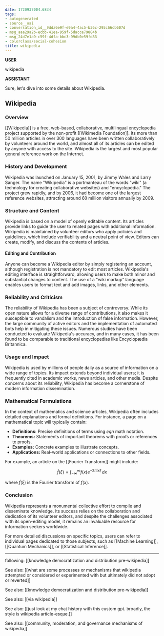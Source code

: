 ```yaml
---
date: 1720937004.6834
tags:
- autogenerated
- source__oai
- conversation_id__9dda6e9f-e9a4-4ac5-b36c-295c66cb607d
- msg_aaa29a2b-ecbb-41ea-959f-5dacce79884b
- msg_24d7e1a9-c59f-4dfa-bbc3-99db0e59fd83
- colorclass/social-cohesion
title: wikipedia
---
```


**USER**

wikipedia


**ASSISTANT**

Sure, let's dive into some details about Wikipedia.

## Wikipedia

### Overview

[[Wikipedia]] is a free, web-based, collaborative, multilingual encyclopedia project supported by the non-profit [[Wikimedia Foundation]]. Its more than 50 million articles in over 300 languages have been written collaboratively by volunteers around the world, and almost all of its articles can be edited by anyone with access to the site. Wikipedia is the largest and most popular general reference work on the Internet.

### History and Development

Wikipedia was launched on January 15, 2001, by Jimmy Wales and Larry Sanger. The name "Wikipedia" is a portmanteau of the words "wiki" (a technology for creating collaborative websites) and "encyclopedia." The project grew rapidly, and by 2006, it had become one of the largest reference websites, attracting around 60 million visitors annually by 2009. 

### Structure and Content

Wikipedia is based on a model of openly editable content. Its articles provide links to guide the user to related pages with additional information. Wikipedia is maintained by volunteer editors who apply policies and guidelines, which include verifiability and a neutral point of view. Editors can create, modify, and discuss the contents of articles. 

#### Editing and Contribution

Anyone can become a Wikipedia editor by simply registering an account, although registration is not mandatory to edit most articles. Wikipedia's editing interface is straightforward, allowing users to make both minor and substantial changes to content. The use of a "wiki markup" language enables users to format text and add images, links, and other elements.

### Reliability and Criticism

The reliability of Wikipedia has been a subject of controversy. While its open nature allows for a diverse range of contributions, it also makes it susceptible to vandalism and the introduction of false information. However, the large community of active editors and the implementation of automated bots help in mitigating these issues. Numerous studies have been conducted to evaluate Wikipedia's accuracy, and in many cases, it has been found to be comparable to traditional encyclopedias like Encyclopædia Britannica.

### Usage and Impact

Wikipedia is used by millions of people daily as a source of information on a wide range of topics. Its impact extends beyond individual users; it is frequently cited in academic works, news articles, and other media. Despite concerns about its reliability, Wikipedia has become a cornerstone of modern information dissemination.

### Mathematical Formulations

In the context of mathematics and science articles, Wikipedia often includes detailed explanations and formal definitions. For instance, a page on a mathematical topic will typically contain:

- **Definitions:** Precise definitions of terms using $eqn$ math notation.
- **Theorems:** Statements of important theorems with proofs or references to proofs.
- **Examples:** Concrete examples to illustrate concepts.
- **Applications:** Real-world applications or connections to other fields.

For example, an article on the [[Fourier Transform]] might include:

$$
\hat{f}(\xi) = \int_{-\infty}^{\infty} f(x) e^{-2 \pi i x \xi} \, dx
$$

where $\hat{f}(\xi)$ is the Fourier transform of $f(x)$. 

### Conclusion

Wikipedia represents a monumental collective effort to compile and disseminate knowledge. Its success relies on the collaboration and dedication of its volunteer editors, and despite the challenges associated with its open-editing model, it remains an invaluable resource for information seekers worldwide. 

For more detailed discussions on specific topics, users can refer to individual pages dedicated to those subjects, such as [[Machine Learning]], [[Quantum Mechanics]], or [[Statistical Inference]].


---


following: [[knowledge democratization and distribution pre-wikipedia]]

See also: [[what are some processes or mechanisms that wikipedia attempted or considered or experimented with but ultimately did not adopt or reverted]]


See also: [[knowledge democratization and distribution pre-wikipedia]]


See also: [[via wikipedia]]


See also: [[just look at my chat history with this custom gpt. broadly, the style is wikipedia article-esque.]]


See also: [[community, moderation, and governance mechanisms of wikipedia]]